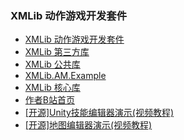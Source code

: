 ### XMLib 动作游戏开发套件  

* [XMLib 动作游戏开发套件](https://github.com/PxGame/XMLib.AM)  
* [XMLib 第三方库](https://github.com/PxGame/XMLib.ThirdParty)  
* [XMLib 公共库](https://github.com/PxGame/XMLib.Common)  
* [XMLib.AM.Example](https://github.com/PxGame/XMLib.AM.Example)  
* [XMLib 核心库](https://github.com/PxGame/XMLib.Core)  
* [作者B站首页](https://space.bilibili.com/129426)  
* [[开源]Unity技能编辑器演示(视频教程)](https://www.bilibili.com/video/BV1VZ4y1P7fE)  
* [[开源]地图编辑器演示(视频教程)](https://www.bilibili.com/video/BV1vy4y1a7Ve)  